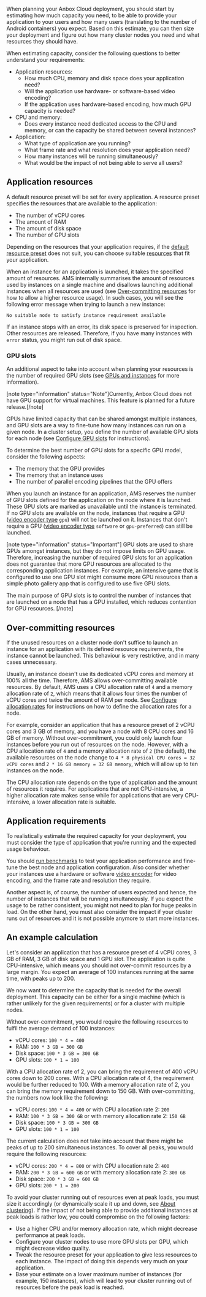 When planning your Anbox Cloud deployment, you should start by estimating how much capacity you need, to be able to provide your application to your users and how many users (translating to the number of Android containers) you expect. Based on this estimate, you can then size your deployment and figure out how many cluster nodes you need and what resources they should have.

When estimating capacity, consider the following questions to better understand your requirements:

* Application resources:
    - How much CPU, memory and disk space does your application need?
    - Will the application use hardware- or software-based video encoding?
    - If the application uses hardware-based encoding, how much GPU capacity is needed?
* CPU and memory:
    - Does every instance need dedicated access to the CPU and memory, or can the capacity be shared between several instances?
* Application:
    - What type of application are you running?
    - What frame rate and what resolution does your application need?
    - How many instances will be running simultaneously?
    - What would be the impact of not being able to serve all users?

## Application resources

A default resource preset will be set for every application. A resource preset specifies the resources that are available to the application:

- The number of vCPU cores
- The amount of RAM
- The amount of disk space
- The number of GPU slots

Depending on the resources that your application requires, if the [default resource preset](https://discourse.ubuntu.com/t/24960) does not suit, you can choose suitable [resources](https://discourse.ubuntu.com/t/application-manifest/24197#resources-7) that fit your application.

When an instance for an application is launched, it takes the specified amount of resources. AMS internally summarises the amount of resources used by instances on a single machine and disallows launching additional instances when all resources are used (see [Over-committing resources](#over-committing-resources-3) for how to allow a higher resource usage). In such cases, you will see the following error message when trying to launch a new instance:

    No suitable node to satisfy instance requirement available

If an instance stops with an error, its disk space is preserved for inspection. Other resources are released. Therefore, if you have many instances with `error` status, you might run out of disk space.

### GPU slots

An additional aspect to take into account when planning your resources is the number of required GPU slots (see [GPUs and instances](https://discourse.ubuntu.com/t/17768) for more information).

[note type="information" status="Note"]Currently, Anbox Cloud does not have GPU support for virtual machines. This feature is planned for a future release.[/note]

GPUs have limited capacity that can be shared amongst multiple instances, and GPU slots are a way to fine-tune how many instances can run on a given node. In a cluster setup, you define the number of available GPU slots for each node (see [Configure GPU slots](https://discourse.ubuntu.com/t/configure-cluster-nodes/28716#configure-gpu-slots) for instructions).

To determine the best number of GPU slots for a specific GPU model, consider the following aspects:

- The memory that the GPU provides
- The memory that an instance uses
- The number of parallel encoding pipelines that the GPU offers

When you launch an instance for an application, AMS reserves the number of GPU slots defined for the application on the node where it is launched. These GPU slots are marked as unavailable until the instance is terminated. If no GPU slots are available on the node, instances that require a GPU ([video encoder type](https://discourse.ubuntu.com/t/application-manifest/24197#video-encoder-4) `gpu`) will not be launched on it. Instances that don't require a GPU ([video encoder type](https://discourse.ubuntu.com/t/application-manifest/24197#video-encoder-4) `software` or `gpu-preferred`) can still be launched.

[note type="information" status="Important"]
GPU slots are used to share GPUs amongst instances, but they do not impose limits on GPU usage. Therefore, increasing the number of required GPU slots for an application does not guarantee that more GPU resources are allocated to the corresponding application instances. For example, an intensive game that is configured to use one GPU slot might consume more GPU resources than a simple photo gallery app that is configured to use five GPU slots.

The main purpose of GPU slots is to control the number of instances that are launched on a node that has a GPU installed, which reduces contention for GPU resources.
[/note]

## Over-committing resources

If the unused resources on a cluster node don't suffice to launch an instance for an application with its defined resource requirements, the instance cannot be launched. This behaviour is very restrictive, and in many cases unnecessary.

Usually, an instance doesn't use its dedicated vCPU cores and memory at 100% all the time. Therefore, AMS allows over-committing available resources. By default, AMS uses a CPU allocation rate of `4` and a memory allocation rate of `2`, which means that it allows four times the number of vCPU cores and twice the amount of RAM per node. See [Configure allocation rates](https://discourse.ubuntu.com/t/configure-cluster-nodes/28716#configure-allocation-rates) for instructions on how to define the allocation rates for a node.

For example, consider an application that has a resource preset of 2 vCPU cores and 3 GB of memory, and you have a node with 8 CPU cores and 16 GB of memory. Without over-commitment, you could only launch four instances before you run out of resources on the node. However, with a CPU allocation rate of `4` and a memory allocation rate of `2` (the default), the available resources on the node change to `4 * 8 physical CPU cores = 32 vCPU cores` and `2 * 16 GB memory = 32 GB memory`, which will allow up to ten instances on the node.

The CPU allocation rate depends on the type of application and the amount of resources it requires. For applications that are not CPU-intensive, a higher allocation rate makes sense while for applications that are very CPU-intensive, a lower allocation rate is suitable.

## Application requirements

To realistically estimate the required capacity for your deployment, you must consider the type of application that you're running and the expected usage behaviour.

You should [run benchmarks](https://discourse.ubuntu.com/t/how-to-run-benchmarks/17770) to test your application performance and fine-tune the best node and application configuration. Also consider whether your instances use a hardware or software [video encoder](https://discourse.ubuntu.com/t/application-manifest/24197#video-encoder-4) for video encoding, and the frame rate and resolution they require.

Another aspect is, of course, the number of users expected and hence, the number of instances that will be running simultaneously. If you expect the usage to be rather consistent, you might not need to plan for huge peaks in load. On the other hand, you must also consider the impact if your cluster runs out of resources and it is not possible anymore to start more instances.

## An example calculation

Let's consider an application that has a resource preset of 4 vCPU cores, 3 GB of RAM, 3 GB of disk space and 1 GPU slot. The application is quite CPU-intensive, which means you should not over-commit resources by a large margin. You expect an average of 100 instances running at the same time, with peaks up to 200.

We now want to determine the capacity that is needed for the overall deployment. This capacity can be either for a single machine (which is rather unlikely for the given requirements) or for a cluster with multiple nodes.

Without over-commitment, you would require the following resources to fulfil the average demand of 100 instances:

- vCPU cores: `100 * 4 = 400`
- RAM: `100 * 3 GB = 300 GB`
- Disk space: `100 * 3 GB = 300 GB`
- GPU slots: `100 * 1 = 100`

With a CPU allocation rate of 2, you can bring the requirement of 400 vCPU cores down to 200 cores. With a CPU allocation rate of 4, the requirement would be further reduced to 100. With a memory allocation rate of 2, you can bring the memory requirement down to 150 GB. With over-committing, the numbers now look like the following:

- vCPU cores: `100 * 4 = 400` or with CPU allocation rate 2: `200`
- RAM: `100 * 3 GB = 300 GB` or with memory allocation rate 2: `150 GB`
- Disk space: `100 * 3 GB = 300 GB`
- GPU slots: `100 * 1 = 100`

The current calculation does not take into account that there might be peaks of up to 200 simultaneous instances. To cover all peaks, you would require the following resources:

- vCPU cores: `200 * 4 = 800` or with CPU allocation rate 2: `400`
- RAM: `200 * 3 GB = 600 GB` or with memory allocation rate 2: `300 GB`
- Disk space: `200 * 3 GB = 600 GB`
- GPU slots: `200 * 1 = 200`

To avoid your cluster running out of resources even at peak loads, you must size it accordingly (or dynamically scale it up and down, see [About clustering](https://discourse.ubuntu.com/t/about-clustering/17765)). If the impact of not being able to provide additional instances at peak loads is rather low, you could compromise on the following factors:

- Use a higher CPU and/or memory allocation rate, which might decrease performance at peak loads.
- Configure your cluster nodes to use more GPU slots per GPU, which might decrease video quality.
- Tweak the resource preset for your application to give less resources to each instance. The impact of doing this depends very much on your application.
- Base your estimate on a lower maximum number of instances (for example, 150 instances), which will lead to your cluster running out of resources before the peak load is reached.
